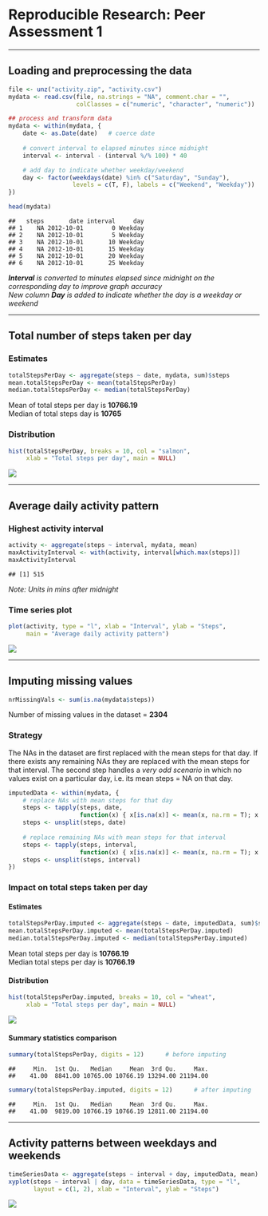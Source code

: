 # Reproducible Research: Peer Assessment 1



***


## Loading and preprocessing the data  



```r
file <- unz("activity.zip", "activity.csv")
mydata <- read.csv(file, na.strings = "NA", comment.char = "",
                   colClasses = c("numeric", "character", "numeric"))

## process and transform data
mydata <- within(mydata, {
    date <- as.Date(date)   # coerce date
    
    # convert interval to elapsed minutes since midnight
    interval <- interval - (interval %/% 100) * 40

    # add day to indicate whether weekday/weekend
    day <- factor(weekdays(date) %in% c("Saturday", "Sunday"), 
                  levels = c(T, F), labels = c("Weekend", "Weekday"))
})

head(mydata)
```

```
##   steps       date interval     day
## 1    NA 2012-10-01        0 Weekday
## 2    NA 2012-10-01        5 Weekday
## 3    NA 2012-10-01       10 Weekday
## 4    NA 2012-10-01       15 Weekday
## 5    NA 2012-10-01       20 Weekday
## 6    NA 2012-10-01       25 Weekday
```

*__Interval__ is converted to minutes elapsed since midnight 
on the corresponding day to improve graph accuracy*  
*New column __Day__ is added to indicate whether the day 
is a weekday or weekend*


***


## Total number of steps taken per day  


### Estimates


```r
totalStepsPerDay <- aggregate(steps ~ date, mydata, sum)$steps
mean.totalStepsPerDay <- mean(totalStepsPerDay)
median.totalStepsPerDay <- median(totalStepsPerDay)
```

Mean of total steps per day is __10766.19__  
Median of total steps day is __10765__


### Distribution


```r
hist(totalStepsPerDay, breaks = 10, col = "salmon", 
     xlab = "Total steps per day", main = NULL)
```

![](PA1_template_files/figure-html/totalstepsHistBeforeImputing-1.png) 


***


## Average daily activity pattern


### Highest activity interval


```r
activity <- aggregate(steps ~ interval, mydata, mean)
maxActivityInterval <- with(activity, interval[which.max(steps)])
maxActivityInterval
```

```
## [1] 515
```

*Note: Units in mins after midnight*  
 

### Time series plot


```r
plot(activity, type = "l", xlab = "Interval", ylab = "Steps", 
     main = "Average daily activity pattern")
```

![](PA1_template_files/figure-html/activityTimeSeriesPlot-1.png) 


***


## Imputing missing values



```r
nrMissingVals <- sum(is.na(mydata$steps))
```

Number of missing values in the dataset = __2304__


### Strategy

The NAs in the dataset are first replaced with the mean steps for that day.
If there exists any remaining NAs they are replaced with the mean steps for
that interval. The second step handles a *very odd scenario* in which
no values exist on a particular day, i.e. its mean steps = NA on that day.


```r
imputedData <- within(mydata, {
    # replace NAs with mean steps for that day
    steps <- tapply(steps, date, 
                    function(x) { x[is.na(x)] <- mean(x, na.rm = T); x })
    steps <- unsplit(steps, date)
    
    # replace remaining NAs with mean steps for that interval
    steps <- tapply(steps, interval, 
                    function(x) { x[is.na(x)] <- mean(x, na.rm = T); x })
    steps <- unsplit(steps, interval)
})
```


### Impact on total steps taken per day


#### Estimates


```r
totalStepsPerDay.imputed <- aggregate(steps ~ date, imputedData, sum)$steps
mean.totalStepsPerDay.imputed <- mean(totalStepsPerDay.imputed)
median.totalStepsPerDay.imputed <- median(totalStepsPerDay.imputed)
```

Mean total steps per day is __10766.19__  
Median total steps per day is __10766.19__  


#### Distribution


```r
hist(totalStepsPerDay.imputed, breaks = 10, col = "wheat",
     xlab = "Total steps per day", main = NULL)
```

![](PA1_template_files/figure-html/totalStepsHistAfterImputing-1.png) 


#### Summary statistics comparison


```r
summary(totalStepsPerDay, digits = 12)      # before imputing
```

```
##     Min.  1st Qu.   Median     Mean  3rd Qu.     Max. 
##    41.00  8841.00 10765.00 10766.19 13294.00 21194.00
```

```r
summary(totalStepsPerDay.imputed, digits = 12)      # after imputing
```

```
##     Min.  1st Qu.   Median     Mean  3rd Qu.     Max. 
##    41.00  9819.00 10766.19 10766.19 12811.00 21194.00
```


***


## Activity patterns between weekdays and weekends


```r
timeSeriesData <- aggregate(steps ~ interval + day, imputedData, mean)
xyplot(steps ~ interval | day, data = timeSeriesData, type = "l",
       layout = c(1, 2), xlab = "Interval", ylab = "Steps")
```

![](PA1_template_files/figure-html/activityWeekdayWeekend-1.png) 
       
       
       
       
